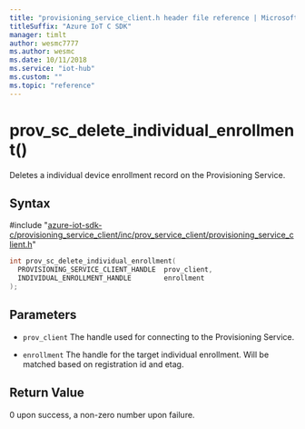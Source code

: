 ```yaml
---                             
title: "provisioning_service_client.h header file reference | Microsoft Docs" 
titleSuffix: "Azure IoT C SDK"            
manager: timlt                 
author: wesmc7777              
ms.author: wesmc               
ms.date: 10/11/2018                    
ms.service: "iot-hub"             
ms.custom: ""                
ms.topic: "reference"        
---                            
```


# prov_sc_delete_individual_enrollment()

Deletes a individual device enrollment record on the Provisioning Service.

## Syntax

\#include "[azure-iot-sdk-c/provisioning_service_client/inc/prov_service_client/provisioning_service_client.h](../provisioning-service-client-h.md)"  
```C
int prov_sc_delete_individual_enrollment(
  PROVISIONING_SERVICE_CLIENT_HANDLE  prov_client,
  INDIVIDUAL_ENROLLMENT_HANDLE        enrollment
);
```

## Parameters
* `prov_client` The handle used for connecting to the Provisioning Service. 

* `enrollment` The handle for the target individual enrollment. Will be matched based on registration id and etag.

## Return Value
0 upon success, a non-zero number upon failure.

